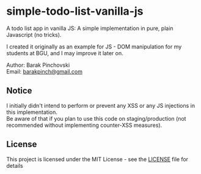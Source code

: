# simple-todo-list-vanilla-js
A todo list app in vanilla JS: A simple implementation in pure, plain Javascript (no tricks).

I created it originally as an example for JS - DOM manipulation for my students at BGU, and I may improve it later on.

Author: Barak Pinchovski  
Email: barakpinch@gmail.com

## Notice
I initially didn't intend to perform or prevent any XSS or any JS injections in this implementation.  
Be aware of that if you plan to use this code on staging/production (not recommended without implementing counter-XSS measures).

## License
This project is licensed under the MIT License - see the [LICENSE](LICENSE) file for details
